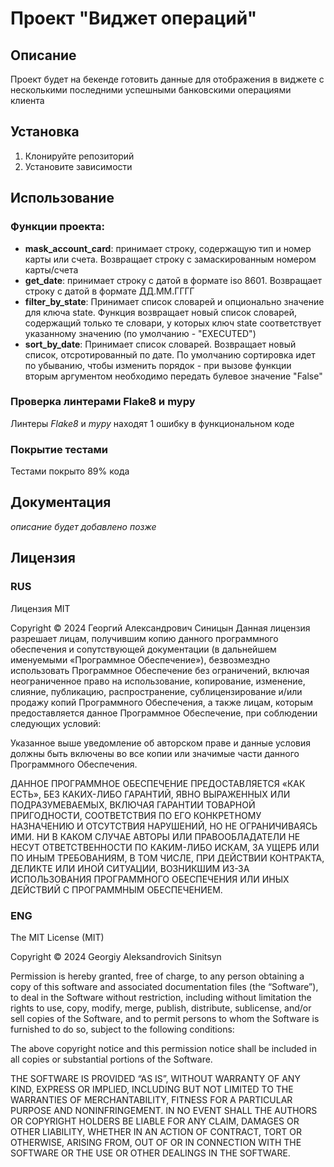# Проект "Виджет операций"

## Описание
Проект будет на бекенде готовить данные для отображения в виджете с несколькими последними успешными банковскими операциями клиента

## Установка
1. Клонируйте репозиторий
2. Установите зависимости

## Использование

### Функции проекта:
- **mask_account_card**: принимает строку, содержащую тип и номер карты или счета. Возвращает строку с замаскированным номером карты/счета
- **get_date**: принимает строку с датой в формате iso 8601. Возвращает строку с датой в формате ДД.ММ.ГГГГ
- **filter_by_state**: Принимает список словарей и опционально значение для ключа state. Функция возвращает новый список словарей, содержащий только те словари, у которых ключ state соответствует указанному значению (по умолчанию - "EXECUTED")
- **sort_by_date**: Принимает список словарей. Возвращает новый список, отсротированный по дате. По умолчанию сортировка идет по убыванию, чтобы изменить порядок - при вызове функции вторым аргументом необходимо передать булевое значение "False"

### Проверка линтерами Flake8 и mypy
Линтеры *Flake8* и *mypy* находят 1 ошибку в функциональном коде

### Покрытие тестами
Тестами покрыто 89% кода

## Документация
*описание будет добавлено позже*

## Лицензия
### RUS
Лицензия MIT

Copyright © 2024 Георгий Александрович Синицын
Данная лицензия разрешает лицам, получившим копию данного программного обеспечения и сопутствующей документации (в дальнейшем именуемыми «Программное Обеспечение»), безвозмездно использовать Программное Обеспечение без ограничений, включая неограниченное право на использование, копирование, изменение, слияние, публикацию, распространение, сублицензирование и/или продажу копий Программного Обеспечения, а также лицам, которым предоставляется данное Программное Обеспечение, при соблюдении следующих условий:

Указанное выше уведомление об авторском праве и данные условия должны быть включены во все копии или значимые части данного Программного Обеспечения.

ДАННОЕ ПРОГРАММНОЕ ОБЕСПЕЧЕНИЕ ПРЕДОСТАВЛЯЕТСЯ «КАК ЕСТЬ», БЕЗ КАКИХ-ЛИБО ГАРАНТИЙ, ЯВНО ВЫРАЖЕННЫХ ИЛИ ПОДРАЗУМЕВАЕМЫХ, ВКЛЮЧАЯ ГАРАНТИИ ТОВАРНОЙ ПРИГОДНОСТИ, СООТВЕТСТВИЯ ПО ЕГО КОНКРЕТНОМУ НАЗНАЧЕНИЮ И ОТСУТСТВИЯ НАРУШЕНИЙ, НО НЕ ОГРАНИЧИВАЯСЬ ИМИ. НИ В КАКОМ СЛУЧАЕ АВТОРЫ ИЛИ ПРАВООБЛАДАТЕЛИ НЕ НЕСУТ ОТВЕТСТВЕННОСТИ ПО КАКИМ-ЛИБО ИСКАМ, ЗА УЩЕРБ ИЛИ ПО ИНЫМ ТРЕБОВАНИЯМ, В ТОМ ЧИСЛЕ, ПРИ ДЕЙСТВИИ КОНТРАКТА, ДЕЛИКТЕ ИЛИ ИНОЙ СИТУАЦИИ, ВОЗНИКШИМ ИЗ-ЗА ИСПОЛЬЗОВАНИЯ ПРОГРАММНОГО ОБЕСПЕЧЕНИЯ ИЛИ ИНЫХ ДЕЙСТВИЙ С ПРОГРАММНЫМ ОБЕСПЕЧЕНИЕМ.

### ENG
The MIT License (MIT)

Copyright © 2024 Georgiy Aleksandrovich Sinitsyn

Permission is hereby granted, free of charge, to any person obtaining a copy of this software and associated documentation files (the “Software”), to deal in the Software without restriction, including without limitation the rights to use, copy, modify, merge, publish, distribute, sublicense, and/or sell copies of the Software, and to permit persons to whom the Software is furnished to do so, subject to the following conditions:

The above copyright notice and this permission notice shall be included in all copies or substantial portions of the Software.

THE SOFTWARE IS PROVIDED “AS IS”, WITHOUT WARRANTY OF ANY KIND, EXPRESS OR IMPLIED, INCLUDING BUT NOT LIMITED TO THE WARRANTIES OF MERCHANTABILITY, FITNESS FOR A PARTICULAR PURPOSE AND NONINFRINGEMENT. IN NO EVENT SHALL THE AUTHORS OR COPYRIGHT HOLDERS BE LIABLE FOR ANY CLAIM, DAMAGES OR OTHER LIABILITY, WHETHER IN AN ACTION OF CONTRACT, TORT OR OTHERWISE, ARISING FROM, OUT OF OR IN CONNECTION WITH THE SOFTWARE OR THE USE OR OTHER DEALINGS IN THE SOFTWARE.
